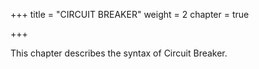 +++
title = "CIRCUIT BREAKER"
weight = 2
chapter = true

+++

This chapter describes the syntax of Circuit Breaker.
